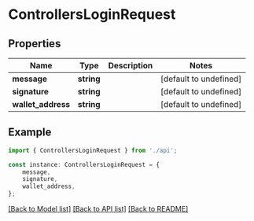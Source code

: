 # ControllersLoginRequest


## Properties

Name | Type | Description | Notes
------------ | ------------- | ------------- | -------------
**message** | **string** |  | [default to undefined]
**signature** | **string** |  | [default to undefined]
**wallet_address** | **string** |  | [default to undefined]

## Example

```typescript
import { ControllersLoginRequest } from './api';

const instance: ControllersLoginRequest = {
    message,
    signature,
    wallet_address,
};
```

[[Back to Model list]](../README.md#documentation-for-models) [[Back to API list]](../README.md#documentation-for-api-endpoints) [[Back to README]](../README.md)
